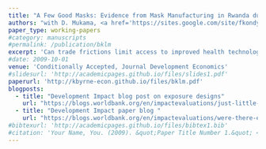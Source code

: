 ```yaml
---
title: "A Few Good Masks: Evidence from Mask Manufacturing in Rwanda during the COVID-19 Pandemic"
authors: "with D. Mukama, <a href='https://sites.google.com/site/fkondylis/'>F. Kondylis</a>, <a href='https://jloeser.github.io/'>J. Loeser</a>"
paper_type: working-papers
#category: manuscripts
#permalink: /publication/bklm
excerpt: 'Can trade frictions limit access to improved health technologies? Rwanda encouraged and licensed domestic production of high-quality masks by a few selected textile manufacturers at the start of the COVID-19 pandemic. We exploit spatial variation in exposure to mask manufacturing through pre-licensing medical and textile trade networks within an event-study design using receipt-level transaction data. Local markets less exposed to mask manufacturing had higher mask prices, purchased fewer masks, and experienced faster growth in COVID-19 infections proxied by demand for anti-fever medicine.The dynamics of our results suggest that mask quality, rather than quantity, explains reduced infections caused by manufactured masks.'
#date: 2009-10-01
venue: 'Conditionally Accepted, Journal Development Economics'
#slidesurl: 'http://academicpages.github.io/files/slides1.pdf'
paperurl: 'http://kbyrne-econ.github.io/files/bklm.pdf'
blogposts:
  - title: "Development Impact blog post on exposure designs"
    url: "https://blogs.worldbank.org/en/impactevaluations/just-little-bartik-exposure"
  - title: "Development Impact paper blog "
    url: "https://blogs.worldbank.org/en/impactevaluations/were-there-enough-good-masks"
#bibtexurl: 'http://academicpages.github.io/files/bibtex1.bib'
#citation: 'Your Name, You. (2009). &quot;Paper Title Number 1.&quot; <i>Journal 1</i>. 1(1).'
---
```


